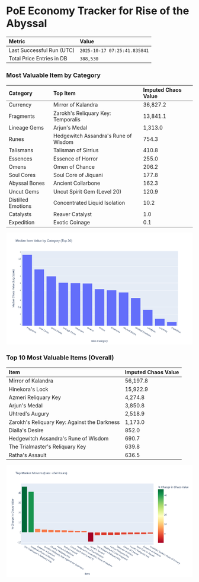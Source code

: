 # PoE Economy Tracker for Rise of the Abyssal

<!-- START_MAINTENANCE -->
| Metric | Value |
|:---|:---|
| Last Successful Run (UTC) | `2025-10-17 07:25:41.835841` |
| Total Price Entries in DB | `388,530` |

<!-- END_MAINTENANCE -->

<!-- START_DATAFRAME_DEBUG -->
<!-- END_DATAFRAME_DEBUG -->

<!-- START_CATEGORY_ANALYSIS -->
### Most Valuable Item by Category
| Category | Top Item | Imputed Chaos Value |
| :--- | :--- | :--- |
| Currency | Mirror of Kalandra | 36,827.2 |
| Fragments | Zarokh's Reliquary Key: Temporalis | 13,841.1 |
| Lineage Gems | Arjun's Medal | 1,313.0 |
| Runes | Hedgewitch Assandra's Rune of Wisdom | 754.3 |
| Talismans | Talisman of Sirrius | 410.8 |
| Essences | Essence of Horror | 255.0 |
| Omens | Omen of Chance | 206.2 |
| Soul Cores | Soul Core of Jiquani | 177.8 |
| Abyssal Bones | Ancient Collarbone | 162.3 |
| Uncut Gems | Uncut Spirit Gem (Level 20) | 120.9 |
| Distilled Emotions | Concentrated Liquid Isolation | 10.2 |
| Catalysts | Reaver Catalyst | 1.0 |
| Expedition | Exotic Coinage | 0.1 |


![Category Analysis Chart](charts/category_analysis.png)
<!-- END_ANALYSIS -->

<!-- START_ANALYSIS -->
### Top 10 Most Valuable Items (Overall)
| Item | Imputed Chaos Value |
| :--- | :--- |
| Mirror of Kalandra | 56,197.8 |
| Hinekora's Lock | 15,922.9 |
| Azmeri Reliquary Key | 4,274.8 |
| Arjun's Medal | 3,850.8 |
| Uhtred's Augury | 2,518.9 |
| Zarokh's Reliquary Key: Against the Darkness | 1,173.0 |
| Dialla's Desire | 852.0 |
| Hedgewitch Assandra's Rune of Wisdom | 690.7 |
| The Trialmaster's Reliquary Key | 639.8 |
| Ratha's Assault | 636.5 |


![Market Movers Chart](charts/market_movers.png)
<!-- END_ANALYSIS -->
